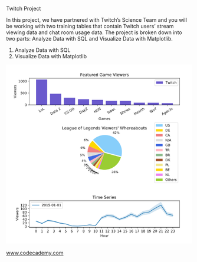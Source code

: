 Twitch Project

In this project, we have partnered with Twitch’s Science Team and you will be working with two training tables that contain Twitch users’ stream viewing data and chat room usage data. The project is broken down into two parts: Analyze Data with SQL and Visualize Data with Matplotlib.

1. Analyze Data with SQL
2. Visualize Data with Matplotlib

![alt text](Visualize_Data_with_Matplotlib.png)

www.codecademy.com
